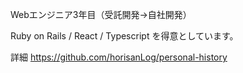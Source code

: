 Webエンジニア3年目（受託開発→自社開発）

Ruby on Rails / React / Typescript を得意としています。

詳細
https://github.com/horisanLog/personal-history
